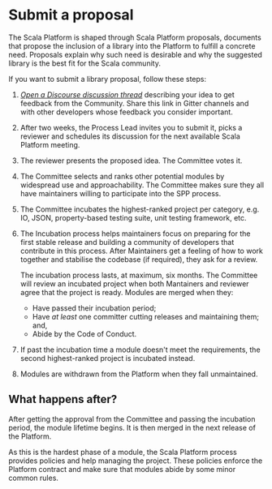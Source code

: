 # Submit a proposal

The Scala Platform is shaped through Scala Platform proposals, documents
that propose the inclusion of a library into the Platform to fulfill a
concrete need. Proposals explain why such need is desirable and why the
suggested library is the best fit for the Scala community.

If you want to submit a library proposal, follow these steps:

1.  [*Open a Discourse discussion thread*](http://internals.scala-lang.org)
    describing your idea to get feedback from the Community. Share this link in
    Gitter channels and with other developers whose feedback you consider
    important.
2.  After two weeks, the Process Lead invites you to submit it, picks a
    reviewer and schedules its discussion for the next available Scala Platform meeting.
3.  The reviewer presents the proposed idea. The Committee votes it.
4.  The Committee selects and ranks other potential modules by widespread
    use and approachability. The Committee makes sure they all have
    maintainers willing to participate into the SPP process.
5.  The Committee incubates the highest-ranked project per category, e.g.
    IO, JSON, property-based testing suite, unit testing
    framework, etc.
6.  The Incubation process helps maintainers focus on preparing for the first
    stable release and building a community of developers that contribute in
    this process. After Maintainers get a feeling of how to work together and
    stabilise the codebase (if required), they ask for a review.
    
    The incubation process lasts, at maximum, six months. The Committee
    will review an incubated project when both Mantainers and reviewer agree
    that the project is ready. Modules are merged when they:
    *  Have passed their incubation period;
    *  Have *at least* one committer cutting releases and maintaining them; and,
    *  Abide by the Code of Conduct.
    
7.  If past the incubation time a module doesn't meet the requirements,
    the second highest-ranked project is incubated instead.
8.  Modules are withdrawn from the Platform when they fall unmaintained.

## What happens after?

After getting the approval from the Committee and passing the incubation
period, the module lifetime begins. It is then merged in the next
release of the Platform.

As this is the hardest phase of a module, the Scala Platform process
provides policies and help managing the project. These policies enforce
the Platform contract and make sure that modules abide by some minor
common rules.

